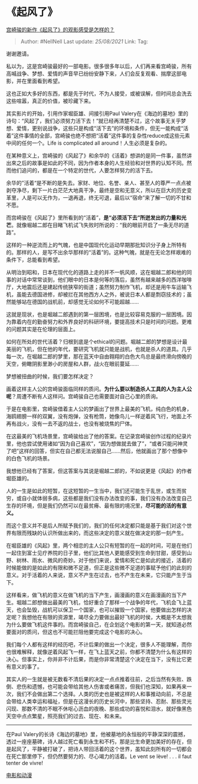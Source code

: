 # 《起风了》
[宫崎骏的新作《起风了》的观影感受是怎样的？](https://www.zhihu.com/question/20830663/answer/23193182)

> Author: #NellNell
> Last update: *25/08/2021*
> Link:
> Tag:

谢谢邀请。

私以为，这是宫崎骏最好的一部电影。很多很多年以后，人们再来看宫崎骏，所有高喊战争、梦想、爱情的声音早已纷纷安静下来，人们会反复观看、揣摩这部电影，并在里面看到希望。

这也正如大多好的东西，都是先于时代，不为人接受，或被误解，但时间总会洗去这些喧嚣，真正的价值，被珍藏下来。

其实影片的开始，引用作家堀臣雄、间接引用Paul Valery在《海边的墓地》里的诗句：“风起了，我们必须努力活下去！”就已经再清楚不过，这个故事无关乎梦想、爱情，更别说战争，这些只是构成“活下去”的环境和条件，但无一能构成“活着”这件事情的全部，宫崎骏也绝不想把“活着”这件事的复杂性reduce成这些元素中间的任何一个。Life is complicated all around！人生必须是复杂的。

在某种意义上，宫崎骏的《风起了》和余华的《活着》想讲的是同一件事，虽然讲出來之后的故事是如此的不同，因为作者本身的人生经验和对世界的认知不同。然而他们追问的，都是在一个特定的世代，人要怎样努力的活下去。

余华的”活着“是不断的是失去。家财、地位、名誉、亲人、甚至人的尊严一点点被剥夺净尽，剩下一片白茫茫大地真干净，最终是空和无意义，所以在巨大的历史变革里，人是可以无作为，一退再退，终无可退，最后以“宿命”来了解一切的不甘和不愿。

而宫崎骏在《风起了》里所看到的“活着”，**是“必须活下去”所迸发出的力量和光芒**。就像堀越二郎在目睹飞机试飞失败时所说的：“我的眼前开启了一条无尽的道路”。

这样的一种逆流而上的气魄，也是中国现代化运动早期那批知识分子身上所特有的。那样的人，是写不出余华那样的“活着”的。这种气魄，就是在无论怎样艰难的条件下，总能看到希望。

从明治到昭和，日本在现代化的道路上走的并不一帆风顺，这在堀越二郎和他的同事的对话中常常谈到，他们眼中的日本是何等的落后，虽然有越来越多的西洋咖啡厅，大地震后还是建起传统狭窄的街道；虽然努力制作飞机，却还是用牛车运输飞机，虽能去德国进修，却被拦在其他西方人之外，被说日本人都是剽窃技术的；虽然能够站在德国的战机前，却感觉无论如何不可能超越……

这就是现状，也是堀越二郎遇到的第一层困境，也是比较容易克服的一层困境。因为靠着内在的勤奋努力和外界良好的科研环境，要提高技术只是时间的问题。更难的问题其实是在伦理的层面上。

如何在所处的世代活着？归根到底是个ethical的问题。堀越二郎的梦想是设计最美丽的飞机，但在他的年代，要研究飞机就只能是战机，也就是杀人的道具。几乎每一次，在堀越二郎的梦里，那在蓝天中自由翱翔的白色大鸟总是最终滑向傍晚的天空，俯瞰阴影里渺小的房屋和人群，战火在眼前蔓延……

梦想被扭曲的时候，我们要怎样决定？

画着这样主人公的宫崎骏面临同样的质问。**为什么要以制造杀人工具的人为主人公呢**？周遭不断有人这样问。宫崎骏自己也需要面对自己心里的质询。

于是在电影里，宫崎骏借着主人公的梦画出了世界上最美的飞机，纯白色的机身，海鸥翅膀一样的双翼，没有炮弹，没有枪筒，她像鸟儿一样逆着风飞行，地面上不再有战火，没有一去不返的战士，也没有被烧焦的尸体。

在这最美的飞机场景里，宫崎骏给出了他的答案。在记录宫崎骏创作过程的纪录片里，他也尝试使用诸如“因为自己喜欢”，“因为想做就去做了”，“或者只能问神灵了吧”这样的回答，但实在自己都无法说服自己……然后，他就画出了那个想像中的白色飞机的场景。

我想他已经有了答案，但这答案与其说是堀越二郎的，不如说更是《风起》的作者堀臣雄的。

人的一生是如此的短暂，在这短暂的一生当中，我们还可能生于乱世，或生而贫穷，或自小就体弱多病，这些都是我们没有办法改变的事，我们没有办法改变自己生存的环境，但是我们仍然可以在最贫瘠、最有限的境况里，**尽可能的活的有意义。**

而这个意义并不是后人所赋予我们的，我们的任何决定都只能是基于我们对这个世界有限而残缺的认识所做出来的，而这些决定的意义就在做决定的那一刻产生。

在堀臣雄的《风起》里，两个相恋的主人公只有短暂的在一起的时间，可是在他们一起住到富士见疗养院的日子里，他们比其他人更能感受到生命到甘甜，感受到山野、树林、雨水、微风的奇妙。对于他们来说，爱情和死亡是如此的接近，活着的时候能做的是如此的有限和微不足道，但正是这些微不足道的事赋予他们的此刻的意义。对于活着的人来说，意义不产生在过去，也不产生在未来，它只能产生于当下。

这样看来，做飞机的意义在做飞机的当下产生，画漫画的意义在画漫画的当下产生。堀越二郎想做出最美的飞机，恰好重合了那样一个战争的年代，飞机会飞上蓝天，也会坠毁，战机可以保卫一个国家，也可以摧毁一个国家，他要做出怎样的决定呢？我想他在有限的资源里，竭尽全力要做出最好飞机的时侯，大概是不太想我为什么要做飞机这件事的。而宫崎骏自己，在企划这个电影的第一天，就知道必然要面对的质问，但这也不可能拦阻他要完成这个电影的决心。

我们每个人都有这样的经历吧，不计后果的做出一个决定，很多人不能理解，而你也很难解释，就像逆着风起飞一样，在飞上蓝天之前，你都不清楚为什么有这样的决心。但事实上，你并非不计后果，而是你非常清楚这个决定在当下，没有比它更有意义的事了。

其实人的一生就是被无数看不清后果的决定一点点推着往前，之后当然有失败、跌倒、悲伤和遗憾，也可能会带给其他人伤害或者痛苦，但我们也深知，如果再来一次，我们不会做出第二个选择。人类的历史也是被这样的人和事推动向前，不总是会带给人类幸运和福祉，但是在这漫长的历史长河中，那些坚持、忍耐、那些灵光闪现、那数不清的不眠不休呕心沥血的夜晚、那些成功的喜悦和泪水，就好像黑色天空中点点繁星，照亮我们的过去、现在、和未来。

---

在Paul Valery的长诗《海边的墓地》里，他被墓地的永恒般的平静深深的震撼，透过一座座墓碑，诗人越过死亡看到永生和不朽，那是比生命更加美好的存在，但是起风了，平静被打破了，把诗人带回活着的这个世界，虽知此刻所有的一切都会在死亡那里停下，但仍然要努力的、尽心竭力的活着。Le vent se lève! . . . il faut tenter de vivre!

[电影和动漫](https://www.zhihu.com/collection/313818721)
